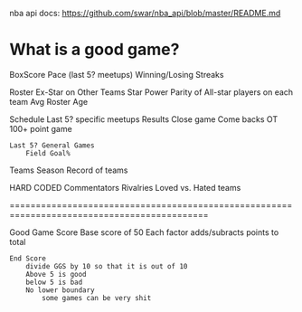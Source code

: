 nba api docs:
https://github.com/swar/nba_api/blob/master/README.md


What is a good game?
===============================
BoxScore
	Pace (last 5? meetups)
	Winning/Losing Streaks

Roster
	Ex-Star on Other Teams
	Star Power
	Parity of All-star players on each team
	Avg Roster Age

Schedule
	Last 5? specific meetups
		Results 
		Close game
		Come backs
		OT
		100+ point game

	Last 5? General Games
		Field Goal%

Teams
	Season Record of teams


HARD CODED
	Commentators
	Rivalries
	Loved vs. Hated teams	


============================================================================================

Good Game Score
	Base score of 50
	Each factor adds/subracts points to total


	End Score
		divide GGS by 10 so that it is out of 10
		Above 5 is good
		below 5 is bad
		No lower boundary
			some games can be very shit
	


	
	